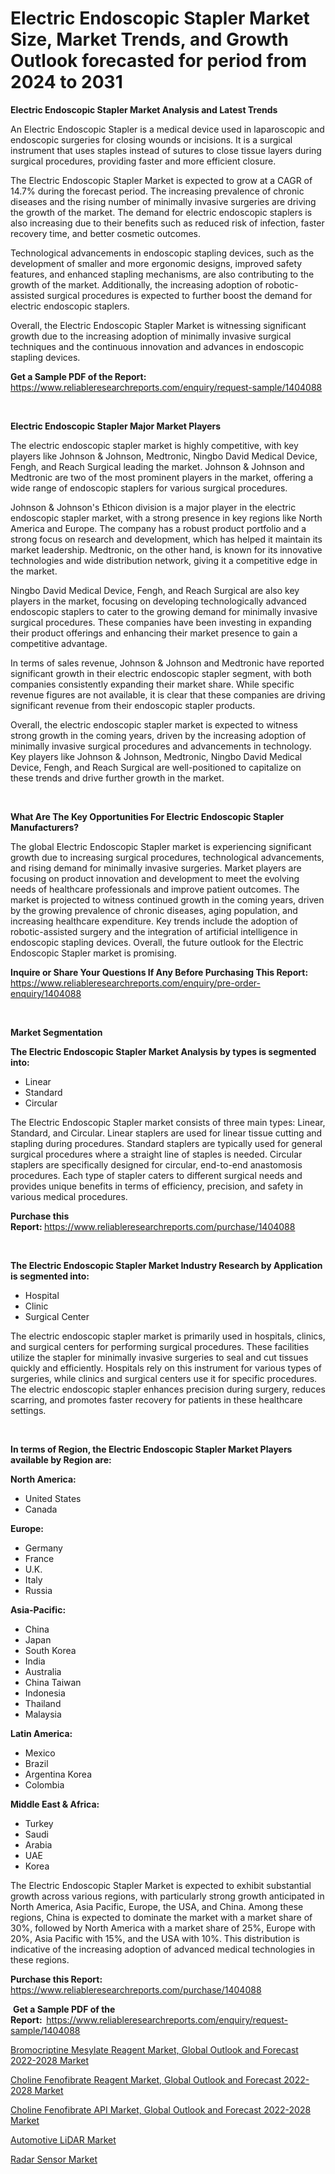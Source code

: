 <p><h1>Electric Endoscopic Stapler Market Size, Market Trends, and Growth Outlook forecasted for period from 2024 to 2031</h1></p><p><strong>Electric Endoscopic Stapler Market Analysis and Latest Trends</strong></p>
<p><p>An Electric Endoscopic Stapler is a medical device used in laparoscopic and endoscopic surgeries for closing wounds or incisions. It is a surgical instrument that uses staples instead of sutures to close tissue layers during surgical procedures, providing faster and more efficient closure.</p><p>The Electric Endoscopic Stapler Market is expected to grow at a CAGR of 14.7% during the forecast period. The increasing prevalence of chronic diseases and the rising number of minimally invasive surgeries are driving the growth of the market. The demand for electric endoscopic staplers is also increasing due to their benefits such as reduced risk of infection, faster recovery time, and better cosmetic outcomes.</p><p>Technological advancements in endoscopic stapling devices, such as the development of smaller and more ergonomic designs, improved safety features, and enhanced stapling mechanisms, are also contributing to the growth of the market. Additionally, the increasing adoption of robotic-assisted surgical procedures is expected to further boost the demand for electric endoscopic staplers.</p><p>Overall, the Electric Endoscopic Stapler Market is witnessing significant growth due to the increasing adoption of minimally invasive surgical techniques and the continuous innovation and advances in endoscopic stapling devices.</p></p>
<p><strong>Get a Sample PDF of the Report:&nbsp;</strong> <a href="https://www.reliableresearchreports.com/enquiry/request-sample/1404088">https://www.reliableresearchreports.com/enquiry/request-sample/1404088</a></p>
<p>&nbsp;</p>
<p><strong>Electric Endoscopic Stapler Major Market Players</strong></p>
<p><p>The electric endoscopic stapler market is highly competitive, with key players like Johnson & Johnson, Medtronic, Ningbo David Medical Device, Fengh, and Reach Surgical leading the market. Johnson & Johnson and Medtronic are two of the most prominent players in the market, offering a wide range of endoscopic staplers for various surgical procedures.</p><p>Johnson & Johnson's Ethicon division is a major player in the electric endoscopic stapler market, with a strong presence in key regions like North America and Europe. The company has a robust product portfolio and a strong focus on research and development, which has helped it maintain its market leadership. Medtronic, on the other hand, is known for its innovative technologies and wide distribution network, giving it a competitive edge in the market.</p><p>Ningbo David Medical Device, Fengh, and Reach Surgical are also key players in the market, focusing on developing technologically advanced endoscopic staplers to cater to the growing demand for minimally invasive surgical procedures. These companies have been investing in expanding their product offerings and enhancing their market presence to gain a competitive advantage.</p><p>In terms of sales revenue, Johnson & Johnson and Medtronic have reported significant growth in their electric endoscopic stapler segment, with both companies consistently expanding their market share. While specific revenue figures are not available, it is clear that these companies are driving significant revenue from their endoscopic stapler products.</p><p>Overall, the electric endoscopic stapler market is expected to witness strong growth in the coming years, driven by the increasing adoption of minimally invasive surgical procedures and advancements in technology. Key players like Johnson & Johnson, Medtronic, Ningbo David Medical Device, Fengh, and Reach Surgical are well-positioned to capitalize on these trends and drive further growth in the market.</p></p>
<p>&nbsp;</p>
<p><strong>What Are The Key Opportunities For Electric Endoscopic Stapler Manufacturers?</strong></p>
<p><p>The global Electric Endoscopic Stapler market is experiencing significant growth due to increasing surgical procedures, technological advancements, and rising demand for minimally invasive surgeries. Market players are focusing on product innovation and development to meet the evolving needs of healthcare professionals and improve patient outcomes. The market is projected to witness continued growth in the coming years, driven by the growing prevalence of chronic diseases, aging population, and increasing healthcare expenditure. Key trends include the adoption of robotic-assisted surgery and the integration of artificial intelligence in endoscopic stapling devices. Overall, the future outlook for the Electric Endoscopic Stapler market is promising.</p></p>
<p><strong>Inquire or Share Your Questions If Any Before Purchasing This Report:</strong> <a href="https://www.reliableresearchreports.com/enquiry/pre-order-enquiry/1404088">https://www.reliableresearchreports.com/enquiry/pre-order-enquiry/1404088</a></p>
<p>&nbsp;</p>
<p><strong>Market Segmentation</strong></p>
<p><strong>The Electric Endoscopic Stapler Market Analysis by types is segmented into:</strong></p>
<p><ul><li>Linear</li><li>Standard</li><li>Circular</li></ul></p>
<p><p>The Electric Endoscopic Stapler market consists of three main types: Linear, Standard, and Circular. Linear staplers are used for linear tissue cutting and stapling during procedures. Standard staplers are typically used for general surgical procedures where a straight line of staples is needed. Circular staplers are specifically designed for circular, end-to-end anastomosis procedures. Each type of stapler caters to different surgical needs and provides unique benefits in terms of efficiency, precision, and safety in various medical procedures.</p></p>
<p><strong>Purchase this Report:&nbsp;</strong><a href="https://www.reliableresearchreports.com/purchase/1404088">https://www.reliableresearchreports.com/purchase/1404088</a></p>
<p>&nbsp;</p>
<p><strong>The Electric Endoscopic Stapler Market Industry Research by Application is segmented into:</strong></p>
<p><ul><li>Hospital</li><li>Clinic</li><li>Surgical Center</li></ul></p>
<p><p>The electric endoscopic stapler market is primarily used in hospitals, clinics, and surgical centers for performing surgical procedures. These facilities utilize the stapler for minimally invasive surgeries to seal and cut tissues quickly and efficiently. Hospitals rely on this instrument for various types of surgeries, while clinics and surgical centers use it for specific procedures. The electric endoscopic stapler enhances precision during surgery, reduces scarring, and promotes faster recovery for patients in these healthcare settings.</p></p>
<p>&nbsp;</p>
<p><strong>In terms of Region, the Electric Endoscopic Stapler Market Players available by Region are:</strong></p>
<p>
    <p> <strong> North America: </strong>
        <ul>
            <li>United States</li>
            <li>Canada</li>
        </ul>
        </p> 
    <p> <strong> Europe: </strong>
        <ul>
            <li>Germany</li>
            <li>France</li>
            <li>U.K.</li>
            <li>Italy</li>
            <li>Russia</li>
        </ul>
        </p> 
    <p> <strong> Asia-Pacific: </strong>
        <ul>
            <li>China</li>
            <li>Japan</li>
            <li>South Korea</li>
            <li>India</li>
            <li>Australia</li>
            <li>China Taiwan</li>
            <li>Indonesia</li>
            <li>Thailand</li>
            <li>Malaysia</li>
        </ul>
        </p> 
    <p> <strong> Latin America: </strong>
        <ul>
            <li>Mexico</li>
            <li>Brazil</li>
            <li>Argentina Korea</li>
            <li>Colombia</li>
        </ul>
        </p> 
    <p> <strong> Middle East & Africa: </strong>
        <ul>
            <li>Turkey</li>
            <li>Saudi</li>
            <li>Arabia</li>
            <li>UAE</li>
            <li>Korea</li>
        </ul>
    </p>
    </p>
<p><p>The Electric Endoscopic Stapler Market is expected to exhibit substantial growth across various regions, with particularly strong growth anticipated in North America, Asia Pacific, Europe, the USA, and China. Among these regions, China is expected to dominate the market with a market share of 30%, followed by North America with a market share of 25%, Europe with 20%, Asia Pacific with 15%, and the USA with 10%. This distribution is indicative of the increasing adoption of advanced medical technologies in these regions.</p></p>
<p><strong>Purchase this Report: </strong><a href="https://www.reliableresearchreports.com/purchase/1404088">https://www.reliableresearchreports.com/purchase/1404088</a></p>
<p>&nbsp;<strong>Get a Sample PDF of the Report:&nbsp;&nbsp;</strong><a href="https://www.reliableresearchreports.com/enquiry/request-sample/1404088">https://www.reliableresearchreports.com/enquiry/request-sample/1404088</a></p>
<p><strong></strong></p>
<p><p><a href="https://picayune-night-cbd.notion.site/Bromocriptine-Mesylate-Reagent-Market-Global-Outlook-and-Forecast-2022-2028-Market-Size-Market-Sha-f9668b0b78264fcb841e18163cc5cfff">Bromocriptine Mesylate Reagent Market, Global Outlook and Forecast 2022-2028 Market</a></p><p><a href="https://summer-dogwood-3e9.notion.site/Choline-Fenofibrate-Reagent-Market-Global-Outlook-and-Forecast-2022-2028-Market-Offers-Provide-Insi-0a04c6bcd35a4934b6914935fb37d6da">Choline Fenofibrate Reagent Market, Global Outlook and Forecast 2022-2028 Market</a></p><p><a href="https://funky-papaya-cf4.notion.site/Choline-Fenofibrate-API-Market-Global-Outlook-and-Forecast-2022-2028-Market-Size-Share-Trends-An-87253547c575427f88bd689f75111f13">Choline Fenofibrate API Market, Global Outlook and Forecast 2022-2028 Market</a></p><p><a href="https://view.publitas.com/reportprime-1/global-automotive-lidar-market-size-and-market-trends-insights-and-projections-from-2024-to-2031/">Automotive LiDAR Market</a></p><p><a href="https://view.publitas.com/reportprime-1/radar-sensor-market-with-the-goal-of-estimating-the-market-size-and-future-growth-potential-of-various-market-segments-based-on-component-applications-end-user-and-region/">Radar Sensor Market</a></p></p>